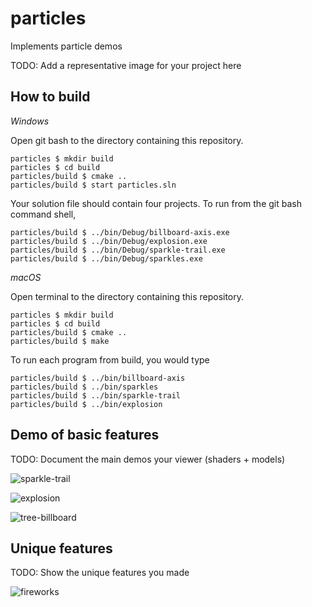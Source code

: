 # particles

Implements particle demos

TODO: Add a representative image for your project here

## How to build

*Windows*

Open git bash to the directory containing this repository.

```
particles $ mkdir build
particles $ cd build
particles/build $ cmake ..
particles/build $ start particles.sln
```

Your solution file should contain four projects.
To run from the git bash command shell, 

```
particles/build $ ../bin/Debug/billboard-axis.exe
particles/build $ ../bin/Debug/explosion.exe
particles/build $ ../bin/Debug/sparkle-trail.exe
particles/build $ ../bin/Debug/sparkles.exe
```

*macOS*

Open terminal to the directory containing this repository.

```
particles $ mkdir build
particles $ cd build
particles/build $ cmake ..
particles/build $ make
```

To run each program from build, you would type

```
particles/build $ ../bin/billboard-axis
particles/build $ ../bin/sparkles
particles/build $ ../bin/sparkle-trail
particles/build $ ../bin/explosion
```

## Demo of basic features

TODO: Document the main demos your viewer (shaders + models)

![sparkle-trail](https://user-images.githubusercontent.com/60118290/230501552-ea34dca8-45d6-4dd2-8f54-ff757f25f091.gif)

![explosion](https://user-images.githubusercontent.com/60118290/230501578-207b3001-207b-4b44-bf5d-610e5583062c.gif)

![tree-billboard](https://user-images.githubusercontent.com/60118290/230501525-5634e419-c9fb-4f8e-8f85-6b62946e0dba.gif)

## Unique features 

TODO: Show the unique features you made

![fireworks](https://user-images.githubusercontent.com/60118290/230501588-f4b834a1-8a3c-451d-9056-3fcd4169f3ba.gif)
